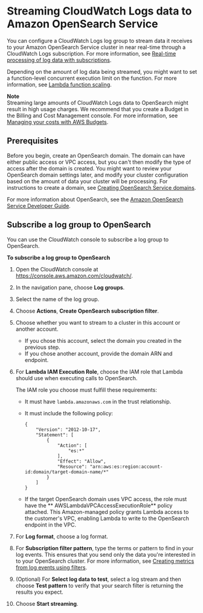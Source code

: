# Streaming CloudWatch Logs data to Amazon OpenSearch Service<a name="CWL_OpenSearch_Stream"></a>

You can configure a CloudWatch Logs log group to stream data it receives to your Amazon OpenSearch Service cluster in near real\-time through a CloudWatch Logs subscription\. For more information, see [Real\-time processing of log data with subscriptions](Subscriptions.md)\.

Depending on the amount of log data being streamed, you might want to set a function\-level concurrent execution limit on the function\. For more information, see [Lambda function scaling](https://docs.aws.amazon.com/lambda/latest/dg/concurrent-executions.html#per-function-concurrency)\.

**Note**  
Streaming large amounts of CloudWatch Logs data to OpenSearch might result in high usage charges\. We recommend that you create a Budget in the Billing and Cost Management console\. For more information, see [Managing your costs with AWS Budgets](https://docs.aws.amazon.com/awsaccountbilling/latest/aboutv2/budgets-managing-costs.html)\.

## Prerequisites<a name="CWL_OpenSearch_Domain"></a>

Before you begin, create an OpenSearch domain\. The domain can have either public access or VPC access, but you can't then modify the type of access after the domain is created\. You might want to review your OpenSearch domain settings later, and modify your cluster configuration based on the amount of data your cluster will be processing\. For instructions to create a domain, see [Creating OpenSearch Service domains](https://docs.aws.amazon.com/opensearch-service/latest/developerguide/createupdatedomains.html#createdomains)\.

For more information about OpenSearch, see the [Amazon OpenSearch Service Developer Guide](https://docs.aws.amazon.com/opensearch-service/latest/developerguide/)\.

## Subscribe a log group to OpenSearch<a name="CWL_OpenSearch_LG"></a>

You can use the CloudWatch console to subscribe a log group to OpenSearch\.

**To subscribe a log group to OpenSearch**

1. Open the CloudWatch console at [https://console\.aws\.amazon\.com/cloudwatch/](https://console.aws.amazon.com/cloudwatch/)\.

1. In the navigation pane, choose **Log groups**\.

1. Select the name of the log group\.

1. Choose **Actions**, **Create OpenSearch subscription filter**\.

1. Choose whether you want to stream to a cluster in this account or another account\.
   + If you chose this account, select the domain you created in the previous step\.
   + If you chose another account, provide the domain ARN and endpoint\.

1. For **Lambda IAM Execution Role**, choose the IAM role that Lambda should use when executing calls to OpenSearch\.

   The IAM role you choose must fulfill these requirements:
   + It must have `lambda.amazonaws.com` in the trust relationship\.
   + It must include the following policy:

     ```
     {
         "Version": "2012-10-17",
         "Statement": [
             {
                 "Action": [
                     "es:*"
                 ],
                 "Effect": "Allow",
                 "Resource": "arn:aws:es:region:account-id:domain/target-domain-name/*"
             }
         ]
     }
     ```
   + If the target OpenSearch domain uses VPC access, the role must have the ** AWSLambdaVPCAccessExecutionRole** policy attached\. This Amazon\-managed policy grants Lambda access to the customer's VPC, enabling Lambda to write to the OpenSearch endpoint in the VPC\. 

1. For **Log format**, choose a log format\.

1. For **Subscription filter pattern**, type the terms or pattern to find in your log events\. This ensures that you send only the data you're interested in to your OpenSearch cluster\. For more information, see [Creating metrics from log events using filters](MonitoringLogData.md)\.

1. \(Optional\) For **Select log data to test**, select a log stream and then choose **Test pattern** to verify that your search filter is returning the results you expect\.

1. Choose **Start streaming**\.